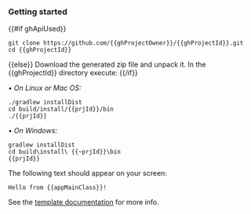 ### Getting started

{{#if ghApiUsed}}
```
git clone https://github.com/{{ghProjectOwner}}/{{ghProjectId}}.git
cd {{ghProjectId}}
```
{{else}}
Download the generated zip file and unpack it. In the {{ghProjectId}} directory execute:
{{/if}}


&#8226; *On Linux or Mac OS:*
```
./gradlew installDist
cd build/install/{{prjId}}/bin
./{{prjId}}
```

&#8226; *On Windows:*
```
gradlew installDist
cd build\install\ {{~prjId}}\bin
{{prjId}}
```

The following text should appear on your screen:

```
Hello from {{appMainClass}}!
```

See the [template documentation](http://simple-kotlin.boothub.org) for more info.
